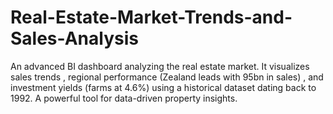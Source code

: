 # Real-Estate-Market-Trends-and-Sales-Analysis
An advanced BI dashboard analyzing the real estate market. It visualizes sales trends , regional performance (Zealand leads with 95bn in sales) , and investment yields (farms at 4.6%) using a historical dataset dating back to 1992. A powerful tool for data-driven property insights.
